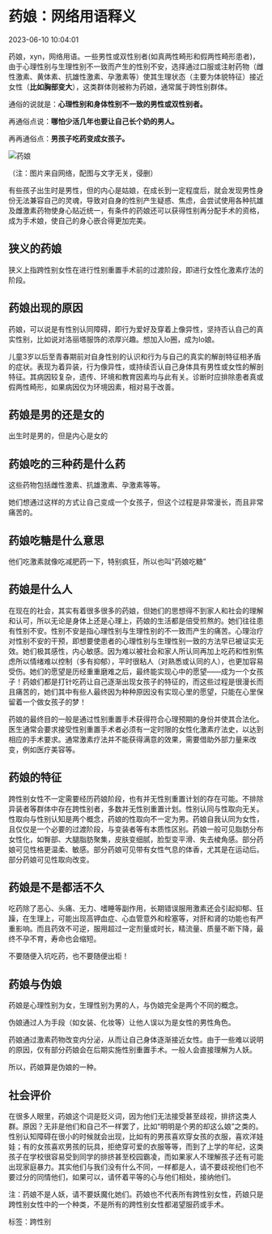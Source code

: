 # 药娘：网络用语释义

2023-06-10 10:04:01

药娘，xyn，网络用语。一些男性或双性别者(如真两性畸形和假两性畸形患者)，由于心理性别与生理性别不一致而产生的性别不安，选择通过口服或注射药物（雌性激素、黄体素、抗雄性激素、孕激素等）使其生理状态（主要为体貌特征）接近女性（**比如胸部变大**），这类群体则被称为药娘，通常属于跨性别群体。

通俗的说就是：**心理性别和身体性别不一致的男性或双性别者。**

再通俗点说：**哪怕少活几年也要让自己长个奶的男人。**

再再通俗点：**男孩子吃药变成女孩子。**

![药娘](https://regengbaike.com/uploads/20230608/d83897acf965dcd263842392575622a1.jpeg)

（注：图片来自网络，配图与文字无关，侵删）

有些孩子出生时是男性，但的内心是姑娘，在成长到一定程度后，就会发现男性身份无法兼容自己的灵魂，导致对自身的性别产生疑惑、焦虑，会尝试使用各种抗雄及雌激素药物使身心贴近统一，有条件的药娘还可以获得性别再分配手术的资格，成为手术娘，使自己的身心嵌合得更加完美。

## 狭义的药娘

狭义上指跨性别女性在进行性别重置手术前的过渡阶段，即进行女性化激素疗法的阶段。

## 药娘出现的原因

药娘，可以说是有性别认同障碍，即行为爱好及穿着上像异性，坚持否认自己的真实性别，比如说对洛丽塔服饰的浓厚兴趣。想加入lo圈，成为lo娘。

儿童3岁以后至青春期前对自身性别的认识和行为与自己的真实的解剖特征相矛盾的症状。表现为着异装，行为像异性，或持续否认自己身体具有男性或女性的解剖特征。其病因较复杂，遗传、环境和教育因素均与此有关。诊断时应排除患者真或假两性畸形，如果病因仅为环境因素，相对易于改善。

## 药娘是男的还是女的

出生时是男的，但是内心是女的

## 药娘吃的三种药是什么药

这些药物包括雌性激素、抗雄激素、孕激素等等。

她们想通过这样的方式让自己变成一个女孩子，但这个过程是非常漫长，而且非常痛苦的。

## 药娘吃糖是什么意思

他们吃激素就像吃减肥药一下，特别疯狂，所以也叫“药娘吃糖”

## 药娘是什么人

在现在的社会，其实有着很多很多的药娘，但她们的思想得不到家人和社会的理解和认可，所以无论是身体上还是心理上，药娘的生活都是倍受煎熬的。她们往往患有性别不安。性别不安是指心理性别与生理性别的不一致而产生的痛苦。心理治疗对性别不安的干预，即想要使患者的心理性别与生理性别一致的方法早已被证实无效。她们极其感性，内心敏感。因为难以被社会和家人所认同再加上吃药和性别焦虑所以情绪难以控制（多有抑郁），平时很粘人（对熟悉或认同的人），也更加容易受伤。她们的愿望是历经重重磨难之后，最终能实现心中的愿望――成为一个女孩子！药娘们都是打针吃药让自己逐渐出现女孩子的特征的，而这些过程是很漫长而且痛苦的，她们其中有些人最终因为种种原因没有实现心里的愿望，只能在心里保留着一个做女孩子的梦！

药娘的最终目的一般是通过性别重置手术获得符合心理预期的身份并使其合法化。医生通常会要求接受性别重置手术者必须有一定时限的女性化激素疗法史，以达到相应的手术要求。通常激素疗法并不能获得满意的效果，需要借助外部力量来改变，例如医疗美容等。

## 药娘的特征

跨性别女性不一定需要经历药娘阶段，也有并无性别重置计划的存在可能。不排除异装者等群体中存在跨性别者，多数并无性别重置计划。性别认同与性取向无关。性取向与性别认知是两个概念，药娘的性取向不一定为男。药娘自我认同为女性，且仅仅是一个必要的过渡阶段，与变装者等有本质性区别。药娘一般可见脂肪分布女性化，如臀部、大腿脂肪聚集，皮肤变细腻，脸型变平滑、失去棱角感。部分药娘可见性格更温柔、敏感。部分药娘可见带有女性气息的体香，尤其是在运动后。部分药娘可见性取向改变。

## 药娘是不是都活不久

吃药除了恶心、头痛、无力、嗜睡等副作用，长期错误服用激素还会引起抑郁、狂躁，在生理上，可能出现高钾血症、心血管意外和栓塞等，对肝和肾的功能也有严重影响。而且药效不可逆，服用超过一定剂量或时长，精流量、质量不断下降，最终不孕不育，寿命也会缩短。

不要随便入坑吃药，也不要随便出柜！

## 药娘与伪娘

药娘是心理性别为女，生理性别为男的人，与伪娘完全是两个不同的概念。

伪娘通过人为手段（如女装、化妆等）让他人误以为是女性的男性角色。

药娘通过激素药物改变内分泌，从而让自己身体逐渐接近女性。由于一些难以说明的原因，仅有部分药娘会在后期实施性别重置手术。一般人会直接理解为人妖。

所以，药娘算是伪娘的一种。

## 社会评价

在很多人眼里，药娘这个词是贬义词，因为他们无法接受甚至歧视，排挤这类人群。原因？无非是他们和自己不一样罢了，比如“明明是个男的却这么娘”之类的。性别认知障碍在很小的时候就会出现，比如有的男孩喜欢穿女孩的衣服，喜欢洋娃娃；有的女孩喜欢男孩的玩具，拒绝穿可爱的衣服等等，而到了上学的年纪，这类孩子在学校很容易受到同学的排挤甚至校园霸凌，而如果家人不理解孩子还有可能出现家庭暴力。其实他们与我们没有什么不同，一样都是人，请不要歧视他们也不要过分的同情他们，如果可以，请怀着平等的心与他们相处，接纳他们。

注：药娘不是人妖，请不要妖魔化她们。药娘也不代表所有跨性别女性，药娘只是跨性别女性中的一个种类，不是所有的跨性别女性都渴望服药或手术。

标签：跨性别
